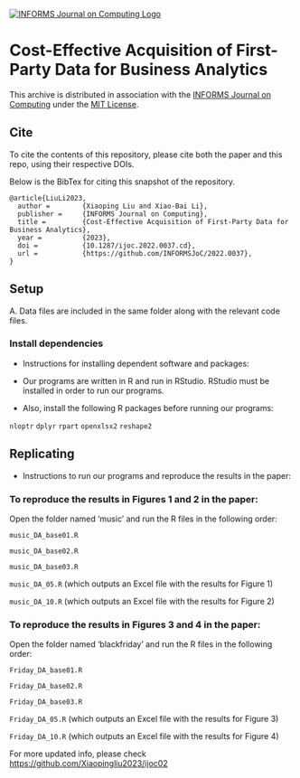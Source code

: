 [![INFORMS Journal on Computing Logo](https://INFORMSJoC.github.io/logos/INFORMS_Journal_on_Computing_Header.jpg)](https://pubsonline.informs.org/journal/ijoc)

# Cost-Effective Acquisition of First-Party Data for Business Analytics
This archive is distributed in association with the [INFORMS Journal on
Computing](https://pubsonline.informs.org/journal/ijoc) under the [MIT License](LICENSE).

## Cite

To cite the contents of this repository, please cite both the paper and this repo, using their respective DOIs.

Below is the BibTex for citing this snapshot of the repository.
```
@article{LiuLi2023,
  author =        {Xiaoping Liu and Xiao-Bai Li},
  publisher =     {INFORMS Journal on Computing},
  title =         {Cost-Effective Acquisition of First-Party Data for Business Analytics},
  year =          {2023},
  doi =           {10.1287/ijoc.2022.0037.cd},
  url =           {https://github.com/INFORMSJoC/2022.0037},
} 
```

## Setup


A. Data files are included in the same folder along with the relevant code files.

### Install dependencies



- Instructions for installing dependent software and packages:

- Our programs are written in R and run in RStudio. RStudio must be installed in order to run our programs.

- Also, install the following R packages before running our programs:

`nloptr` `dplyr` `rpart` `openxlsx2` `reshape2`

## Replicating


- Instructions to run our programs and reproduce the results in the paper:


### To reproduce the results in Figures 1 and 2 in the paper:


 
 Open the folder named ‘music’ and run the R files in the following order:

`music_DA_base01.R`

`music_DA_base02.R`

`music_DA_base03.R`

`music_DA_05.R` (which outputs an Excel file with the results for Figure 1)

`music_DA_10.R` (which outputs an Excel file with the results for Figure 2)


### To reproduce the results in Figures 3 and 4 in the paper:



Open the folder named ‘blackfriday’ and run the R files in the following order:

`Friday_DA_base01.R`

`Friday_DA_base02.R`

`Friday_DA_base03.R`

`Friday_DA_05.R` (which outputs an Excel file with the results for Figure 3)

`Friday_DA_10.R` (which outputs an Excel file with the results for Figure 4)

For more updated info, please check https://github.com/Xiaopingliu2023/ijoc02

